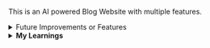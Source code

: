 This is an AI powered Blog Website with multiple features.

<details>
<summary>Future Improvements or Features</summary>
<details>
<summary><strong>Features</strong></summary>
<i>1. Add Comment Feature via route '/user/actions/comment';

</i>

</details>
<details>
<summary><strong>Improvements</strong></summary>
<i> Needs Improvement;
</i>

</details>
</details>



<details>
<summary><strong>My Learnings</strong></summary>

<details>
<summary><strong>explore about equals()</strong></summary>

No, equals() is not a standard, built-in JavaScript method that exists on all objects like toString() or hasOwnProperty().

The .equals() method you're using for comparing Mongoose ObjectIDs is a specific method added by the Mongoose library to its ObjectId type. It's part of the functionality Mongoose provides to simplify working with MongoDB's ObjectIDs in JavaScript applications.

</details>

<details>
<summary><strong>explore about checking and removing</strong></summary>
<em>error that got me stuck for a long time
</em>
<p>

```javascript
const idToRemoveOrAdd = id; // Assuming 'id' is a Mongoose ObjectId

// Check if the post is already liked by the user
const isLiked = req.user.liked_post.some((likedPostId) =>
  likedPostId.equals(idToRemoveOrAdd)
);

if (isLiked) {
  // If already liked, unlike the post
  req.user.liked_post = req.user.liked_post.filter(
    (likedPostId) => !likedPostId.equals(idToRemoveOrAdd)
  ); // Using filter() to create new array without specific id

  postsData.likes--;
  await req.user.save();
  await postsData.save();
  console.log(postsData.likes);
} else {
  // If not liked, like the post
  postsData.likes++;
  req.user.liked_post.push(postsData._id); // Adding the new liked post ID
  await req.user.save();
  await postsData.save();
  console.log(postsData.likes);
}
```

</p>

<i>this logic of code had eaten my whole day</i>

```javascript
const doExists = liked_post.some((checker) => checker.equals(id));

if (doExists) {
  postsData.likes--;

  req.user.liked_post = req.user.liked_post.filter(
    (data) => !data.equals(id) // it returns only those elements which returns 'true'
  );
  console.log(liked_post);
  console.log("abhi hua hai bhiaya: " + postsData.likes);
  await req.user.save();
  await postsData.save();
}
```

</details>

<details>
<summary><strong>explore about some()</strong></summary>
Think of the some() method like this:
Imagine you have a basket of different fruits, and you want to know if there's at least one red apple in it. You don't need to count how many, or find all of them – just a yes or no answer. 
That's what .some() does for arrays in JavaScript: 
You give it an array (your fruit basket).
You tell it what to look for (a red apple, or a condition like a number being greater than 50).
It goes through the items one by one.
As soon as it finds one item that matches your description, it says "Yes, there is one!" (returns true) and stops looking.
If it checks all items and finds none that match, then it says "No, there isn't one." (returns false). 
Example

```javascript
const fruits = ["apple", "banana", "orange", "grape"];

// Do we have at least one banana in the basket?
const hasBanana = fruits.some((fruit) => fruit === "banana");
console.log(hasBanana); // Output: true

// Do we have at least one kiwi in the basket?
const hasKiwi = fruits.some((fruit) => fruit === "kiwi");
console.log(hasKiwi); // Output: false
```

In the first example, "banana" is found, and true is returned. It doesn't need to check "orange" or "grape".
In the second example, all fruits are checked, but "kiwi" isn't found, so false is returned.`

</details>





</details>